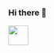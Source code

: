 ### Hi there 👋


   <img src="https://cdn.jsdelivr.net/gh/devicons/devicon@v2.15.1/devicon.min.css" width="40" height="40"/>
          


<!--
**FelipeRantin/FelipeRantin** is a ✨ _special_ ✨ repository because its `README.md` (this file) appears on your GitHub profile.

Here are some ideas to get you started:

- 🔭 I’m currently working on ...
- 🌱 I’m currently learning ...
- 👯 I’m looking to collaborate on ...
- 🤔 I’m looking for help with ...
- 💬 Ask me about ...
- 📫 How to reach me: ...
- 😄 Pronouns: ...
- ⚡ Fun fact: ...
-->
